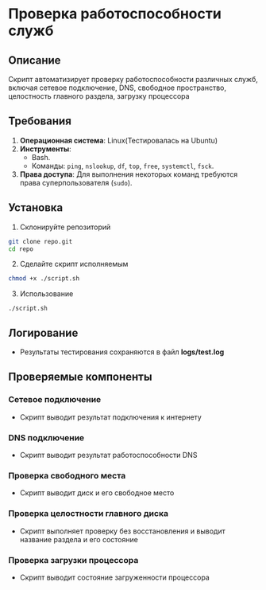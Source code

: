 # Проверка работоспособности служб

## Описание
Скрипт автоматизирует проверку работоспособности различных служб, включая сетевое подключение, DNS, свободное пространство, целостность главного раздела, загрузку процессора

## Требования
1. **Операционная система**: Linux(Тестировалась на Ubuntu)
2. **Инструменты**: 
    - Bash.
    - Команды: `ping`, `nslookup`, `df`, `top`, `free`, `systemctl`, `fsck`.
3. **Права доступа**: Для выполнения некоторых команд требуются права суперпользователя (`sudo`).

## Установка
1. Склонируйте репозиторий
```bash 
git clone repo.git
cd repo
```
2. Сделайте скрипт исполняемым
```bash
chmod +x ./script.sh
```
3. Использование 
```
./script.sh
```

## Логирование
- Результаты тестирования сохраняются в файл **logs/test.log**

## Проверяемые компоненты
### Сетевое подключение
- Скрипт выводит результат подключения к интернету 

### DNS подключение
- Скрипт выводит результат работоспособности DNS

### Проверка свободного места
- Скрипт выводит диск и его свободное место

### Проверка целостности главного диска
- Скрипт выполняет проверку без восстановления и выводит название раздела и его состояние

### Проверка загрузки процессора
- Скрипт выводит состояние загруженности процессора
